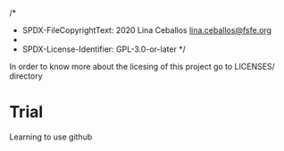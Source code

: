 /*
* SPDX-FileCopyrightText: 2020 Lina Ceballos <lina.ceballos@fsfe.org>
*
* SPDX-License-Identifier: GPL-3.0-or-later
*/



In order to know more about the licesing of this project go to LICENSES/ directory




# Trial
Learning to use github
